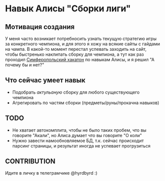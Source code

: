 # Навык Алисы "Сборки лиги"

## Мотивация создания

У меня часто возникает потребносить 
узнать текущую стратегию игры за конкретного чемпиона,
и для этого я хожу на всякие сайты с гайдами на чампа.
В какой-то момент перестал успевать заходить на сайт,
чтобы быстренько наклипать сборку для чемпиона, а тут 
как раз проходил [Симферопольский хакатон](https://simferopol-frontend.timepad.ru/event/1218471/)
по навыкам Алисы, и я решил "А почему бы и нет?"


## Что сейчас умеет навык

* Подобрать *актульаную* сборку для любого существующего чемпиона
* Агрегировать по частям сборки (предметы/руны/прокачна навыков)


## TODO

* Не хватает автокомплита, чтобы не было таких пробем, что вы говорите 
"Акали", но Алиса думает что вы говорите "О коли"
* Нужно завести намообновляемое БД, т.к. сейчас происходит парсинг страницы,
и результат иногда не успевает прогрузиться

## CONTRIBUTION

Идите в личку в телеграмчике @hyrdbyrd :)
